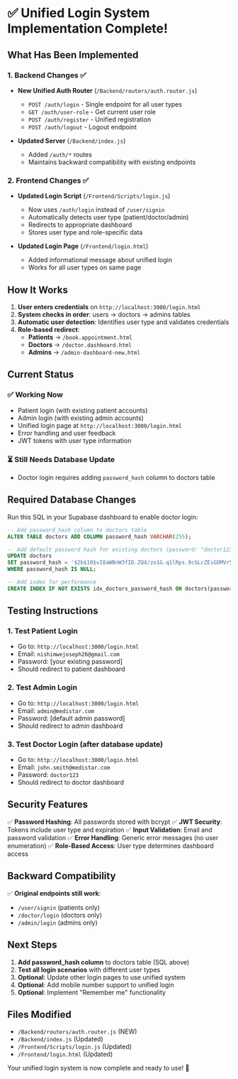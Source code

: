 # ✅ Unified Login System Implementation Complete!

## What Has Been Implemented

### 1. Backend Changes ✅
- **New Unified Auth Router** (`/Backend/routers/auth.router.js`)
  - `POST /auth/login` - Single endpoint for all user types
  - `GET /auth/user-role` - Get current user role
  - `POST /auth/register` - Unified registration
  - `POST /auth/logout` - Logout endpoint

- **Updated Server** (`/Backend/index.js`)
  - Added `/auth/*` routes
  - Maintains backward compatibility with existing endpoints

### 2. Frontend Changes ✅
- **Updated Login Script** (`/Frontend/Scripts/login.js`)
  - Now uses `/auth/login` instead of `/user/signin`
  - Automatically detects user type (patient/doctor/admin)
  - Redirects to appropriate dashboard
  - Stores user type and role-specific data

- **Updated Login Page** (`/Frontend/login.html`)
  - Added informational message about unified login
  - Works for all user types on same page

## How It Works

1. **User enters credentials** on `http://localhost:3000/login.html`
2. **System checks in order**: users → doctors → admins tables
3. **Automatic user detection**: Identifies user type and validates credentials  
4. **Role-based redirect**:
   - **Patients** → `/book.appointment.html`
   - **Doctors** → `/doctor.dashboard.html` 
   - **Admins** → `/admin-dashboard-new.html`

## Current Status

### ✅ Working Now
- Patient login (with existing patient accounts)
- Admin login (with existing admin accounts)
- Unified login page at `http://localhost:3000/login.html`
- Error handling and user feedback
- JWT tokens with user type information

### ⏳ Still Needs Database Update
- Doctor login requires adding `password_hash` column to doctors table

## Required Database Changes

Run this SQL in your Supabase dashboard to enable doctor login:

```sql
-- Add password_hash column to doctors table
ALTER TABLE doctors ADD COLUMN password_hash VARCHAR(255);

-- Add default password hash for existing doctors (password: "doctor123")
UPDATE doctors 
SET password_hash = '$2b$10$vI8aWBnW3fID.ZQ4/zo1G.q1lRps.9cGLcZEiGDMVr5yUP1KUOYTa' 
WHERE password_hash IS NULL;

-- Add index for performance
CREATE INDEX IF NOT EXISTS idx_doctors_password_hash ON doctors(password_hash);
```

## Testing Instructions

### 1. Test Patient Login
- Go to: `http://localhost:3000/login.html`
- Email: `nishimwejoseph26@gmail.com`
- Password: [your existing password]
- Should redirect to patient dashboard

### 2. Test Admin Login
- Go to: `http://localhost:3000/login.html`
- Email: `admin@medistar.com`
- Password: [default admin password]
- Should redirect to admin dashboard

### 3. Test Doctor Login (after database update)
- Go to: `http://localhost:3000/login.html`
- Email: `john.smith@medistar.com`
- Password: `doctor123`
- Should redirect to doctor dashboard

## Security Features

✅ **Password Hashing**: All passwords stored with bcrypt
✅ **JWT Security**: Tokens include user type and expiration
✅ **Input Validation**: Email and password validation
✅ **Error Handling**: Generic error messages (no user enumeration)
✅ **Role-Based Access**: User type determines dashboard access

## Backward Compatibility

✅ **Original endpoints still work**:
- `/user/signin` (patients only)
- `/doctor/login` (doctors only) 
- `/admin/login` (admins only)

## Next Steps

1. **Add password_hash column** to doctors table (SQL above)
2. **Test all login scenarios** with different user types
3. **Optional**: Update other login pages to use unified system
4. **Optional**: Add mobile number support to unified login
5. **Optional**: Implement "Remember me" functionality

## Files Modified

- `/Backend/routers/auth.router.js` (NEW)
- `/Backend/index.js` (Updated)
- `/Frontend/Scripts/login.js` (Updated) 
- `/Frontend/login.html` (Updated)

Your unified login system is now complete and ready to use! 🎉
